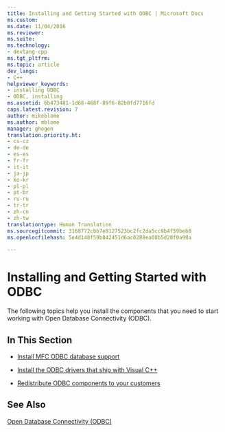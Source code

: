 ```yaml
---
title: Installing and Getting Started with ODBC | Microsoft Docs
ms.custom: 
ms.date: 11/04/2016
ms.reviewer: 
ms.suite: 
ms.technology:
- devlang-cpp
ms.tgt_pltfrm: 
ms.topic: article
dev_langs:
- C++
helpviewer_keywords:
- installing ODBC
- ODBC, installing
ms.assetid: 6b473481-1d68-468f-89f6-82b0fd7716fd
caps.latest.revision: 7
author: mikeblome
ms.author: mblome
manager: ghogen
translation.priority.ht:
- cs-cz
- de-de
- es-es
- fr-fr
- it-it
- ja-jp
- ko-kr
- pl-pl
- pt-br
- ru-ru
- tr-tr
- zh-cn
- zh-tw
translationtype: Human Translation
ms.sourcegitcommit: 3168772cbb7e8127523bc2fc2da5cc9b4f59beb8
ms.openlocfilehash: 5e4d148f59b842451d6ac0288ea08b5d20f0a98a

---
```

# Installing and Getting Started with ODBC
The following topics help you install the components that you need to start working with Open Database Connectivity (ODBC).  
  
## In This Section  
  
-   [Install MFC ODBC database support](../../data/installing-mfc-database-support.md)  
  
-   [Install the ODBC drivers that ship with Visual C++](../../data/odbc/odbc-administrator.md)  
  
-   [Redistribute ODBC components to your customers](../../data/odbc/odbc-basics.md)  
  
## See Also  
 [Open Database Connectivity (ODBC)](../../data/odbc/open-database-connectivity-odbc.md)


<!--HONumber=Jan17_HO2-->


